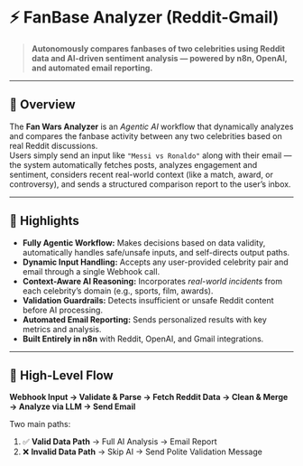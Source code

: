 # ⚡ FanBase Analyzer (Reddit-Gmail)

> **Autonomously compares fanbases of two celebrities using Reddit data and AI-driven sentiment analysis — powered by n8n, OpenAI, and automated email reporting.**

---

## 🎯 Overview

The **Fan Wars Analyzer** is an *Agentic AI* workflow that dynamically analyzes and compares the fanbase activity between any two celebrities based on real Reddit discussions.  
Users simply send an input like `"Messi vs Ronaldo"` along with their email — the system automatically fetches posts, analyzes engagement and sentiment, considers recent real-world context (like a match, award, or controversy), and sends a structured comparison report to the user’s inbox.

---

## 🧠 Highlights

- **Fully Agentic Workflow:** Makes decisions based on data validity, automatically handles safe/unsafe inputs, and self-directs output paths.  
- **Dynamic Input Handling:** Accepts any user-provided celebrity pair and email through a single Webhook call.  
- **Context-Aware AI Reasoning:** Incorporates *real-world incidents* from each celebrity’s domain (e.g., sports, film, awards).  
- **Validation Guardrails:** Detects insufficient or unsafe Reddit content before AI processing.  
- **Automated Email Reporting:** Sends personalized results with key metrics and analysis.  
- **Built Entirely in n8n** with Reddit, OpenAI, and Gmail integrations.

---

## 🧩 High-Level Flow

**Webhook Input → Validate & Parse → Fetch Reddit Data → Clean & Merge → Analyze via LLM → Send Email**

Two main paths:
1. ✅ **Valid Data Path** → Full AI Analysis → Email Report  
2. ❌ **Invalid Data Path** → Skip AI → Send Polite Validation Message



